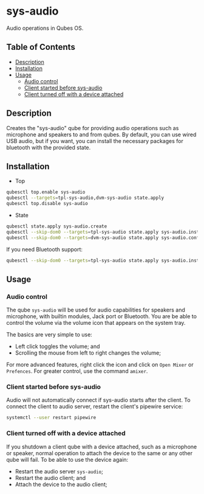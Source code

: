 # sys-audio

Audio operations in Qubes OS.

## Table of Contents

* [Description](#description)
* [Installation](#installation)
* [Usage](#usage)
  * [Audio control](#audio-control)
  * [Client started before sys-audio](#client-started-before-sys-audio)
  * [Client turned off with a device attached](#client-turned-off-with-a-device-attached)

## Description

Creates the "sys-audio" qube for providing audio operations such as microphone
and speakers to and from qubes. By default, you can use wired USB audio, but
if you want, you can install the necessary packages for bluetooth with the
provided state.

## Installation

- Top
```sh
qubesctl top.enable sys-audio
qubesctl --targets=tpl-sys-audio,dvm-sys-audio state.apply
qubesctl top.disable sys-audio
```

- State
<!-- pkg:begin:post-install -->
```sh
qubesctl state.apply sys-audio.create
qubesctl --skip-dom0 --targets=tpl-sys-audio state.apply sys-audio.install
qubesctl --skip-dom0 --targets=dvm-sys-audio state.apply sys-audio.configure-dvm
```
<!-- pkg:end:post-install -->

If you need Bluetooth support:
```sh
qubesctl --skip-dom0 --targets=tpl-sys-audio state.apply sys-audio.install-bluetooth
```

## Usage

### Audio control

The qube `sys-audio` will be used for audio capabilities for speakers and
microphone, with builtin modules, Jack port or Bluetooth. You are be able to
control the volume via the volume icon that appears on the system tray.

The basics are very simple to use:

- Left click toggles the volume; and
- Scrolling the mouse from left to right changes the volume;

For more advanced features, right click the icon and click on `Open Mixer` or
`Prefences`. For greater control, use the command `amixer`.

### Client started before sys-audio

Audio will not automatically connect if sys-audio starts after the client. To
connect the client to audio server, restart the client's pipewire service:
```sh
systemctl --user restart pipewire
```

### Client turned off with a device attached

If you shutdown a client qube with a device attached, such as a microphone or
speaker, normal operation to attach the device to the same or any other qube
will fail. To be able to use the device again:

- Restart the audio server `sys-audio`;
- Restart the audio client; and
- Attach the device to the audio client;
